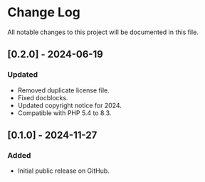 # Change Log
All notable changes to this project will be documented in this file.

## [0.2.0] - 2024-06-19
### Updated
- Removed duplicate license file.
- Fixed docblocks.
- Updated copyright notice for 2024.
- Compatible with PHP 5.4 to 8.3.

## [0.1.0] - 2024-11-27
### Added
- Initial public release on GitHub.
